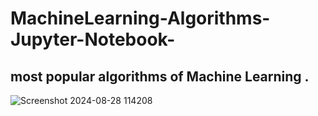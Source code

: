 # MachineLearning-Algorithms-Jupyter-Notebook-

most popular algorithms of  Machine Learning .
---------------------------------------
![Screenshot 2024-08-28 114208](https://github.com/user-attachments/assets/0d43d380-e3f6-4426-9994-9aa048be93d7 )
